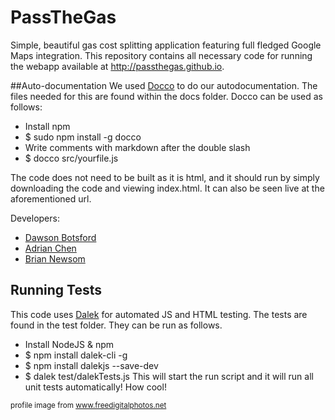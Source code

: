 PassTheGas
==========
Simple, beautiful gas cost splitting application featuring full fledged Google Maps integration.  This repository contains all necessary
code for running the webapp available at http://passthegas.github.io. 

##Auto-documentation
We used [Docco](http://jashkenas.github.io/docco/) to do our autodocumentation. The files needed for this are found within the docs folder.
Docco can be used as follows:
* Install npm
* $ sudo npm install -g docco
* Write comments with markdown after the double slash
* $ docco src/yourfile.js

The code does not need to be built as it is html, and it should run by simply downloading the code and viewing index.html.  It can
also be seen live at the aforementioned url.

Developers: 
* [Dawson Botsford](https://github.com/dawsonbotsford) 
* [Adrian Chen](https://github.com/adrian-chen)
* [Brian Newsom](https://github.com/BrianNewsom)


## Running Tests
This code uses [Dalek](http://dalekjs.com/) for automated JS and HTML testing.  The tests are found in the test folder.  They can be run as follows.
* Install NodeJS & npm
* $ npm install dalek-cli -g
* $ npm install dalekjs --save-dev
* $ dalek test/dalekTests.js
This will start the run script and it will run all unit tests automatically! How cool!

<sup> profile image from www.freedigitalphotos.net </sup>
